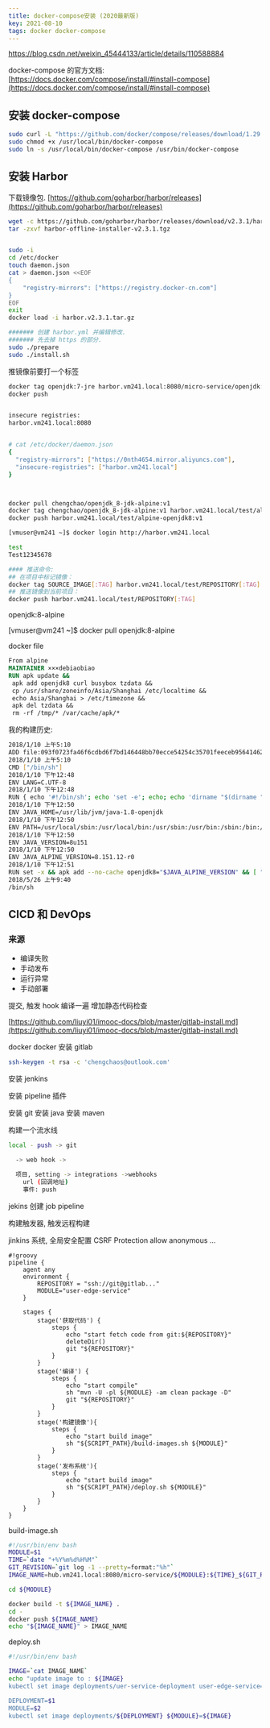 ```yaml
---
title: docker-compose安装 (2020最新版)
key: 2021-08-10
tags: docker docker-compose
---
```


https://blog.csdn.net/weixin_45444133/article/details/110588884

docker-compose 的官方文档: [https://docs.docker.com/compose/install/#install-compose](https://docs.docker.com/compose/install/#install-compose)

## 安装 docker-compose

```bash
sudo curl -L "https://github.com/docker/compose/releases/download/1.29.2/docker-compose-$(uname -s)-$(uname -m)" -o /usr/local/bin/docker-compose
sudo chmod +x /usr/local/bin/docker-compose
sudo ln -s /usr/local/bin/docker-compose /usr/bin/docker-compose
```

## 安装 Harbor

下载镜像包. [https://github.com/goharbor/harbor/releases](https://github.com/goharbor/harbor/releases)

```bash
wget -c https://github.com/goharbor/harbor/releases/download/v2.3.1/harbor-offline-installer-v2.3.1.tgz
tar -zxvf harbor-offline-installer-v2.3.1.tgz


sudo -i
cd /etc/docker
touch daemon.json
cat > daemon.json <<EOF
{
    "registry-mirrors": ["https://registry.docker-cn.com"]
}
EOF
exit
docker load -i harbor.v2.3.1.tar.gz

####### 创建 harbor.yml 并编辑修改.
####### 先去掉 https 的部分.
sudo ./prepare
sudo ./install.sh
```

推镜像前要打一个标签

```bash
docker tag openjdk:7-jre harbor.vm241.local:8080/micro-service/openjdk:7-jre
docker push


insecure registries:
harbor.vm241.local:8080


# cat /etc/docker/daemon.json
{
  "registry-mirrors": ["https://0nth4654.mirror.aliyuncs.com"],
  "insecure-registries": ["harbor.vm241.local"]
}



docker pull chengchao/openjdk_8-jdk-alpine:v1
docker tag chengchao/openjdk_8-jdk-alpine:v1 harbor.vm241.local/test/alpine-openjdk8:v1
docker push harbor.vm241.local/test/alpine-openjdk8:v1

[vmuser@vm241 ~]$ docker login http://harbor.vm241.local

test
Test12345678

#### 推送命令:
## 在项目中标记镜像： 
docker tag SOURCE_IMAGE[:TAG] harbor.vm241.local/test/REPOSITORY[:TAG]
## 推送镜像到当前项目： 
docker push harbor.vm241.local/test/REPOSITORY[:TAG]
```

openjdk:8-alpine

[vmuser@vm241 ~]$ docker pull openjdk:8-alpine

docker file

```dockerfile
From alpine
MAINTAINER ×××debiaobiao
RUN apk update && 
 apk add openjdk8 curl busybox tzdata && 
 cp /usr/share/zoneinfo/Asia/Shanghai /etc/localtime && 
 echo Asia/Shanghai > /etc/timezone && 
 apk del tzdata && 
 rm -rf /tmp/* /var/cache/apk/*

```

我的构建历史:

```sh
2018/1/10 上午5:10
ADD file:093f0723fa46f6cdbd6f7bd146448bb70ecce54254c35701feeceb956414622f in /
2018/1/10 上午5:10
CMD ["/bin/sh"]
2018/1/10 下午12:48
ENV LANG=C.UTF-8
2018/1/10 下午12:48
RUN { echo '#!/bin/sh'; echo 'set -e'; echo; echo 'dirname "$(dirname "$(readlink -f "$(which javac || which java)")")"'; } > /usr/local/bin/docker-java-home && chmod +x /usr/local/bin/docker-java-home
2018/1/10 下午12:50
ENV JAVA_HOME=/usr/lib/jvm/java-1.8-openjdk
2018/1/10 下午12:50
ENV PATH=/usr/local/sbin:/usr/local/bin:/usr/sbin:/usr/bin:/sbin:/bin:/usr/lib/jvm/java-1.8-openjdk/jre/bin:/usr/lib/jvm/java-1.8-openjdk/bin
2018/1/10 下午12:50
ENV JAVA_VERSION=8u151
2018/1/10 下午12:50
ENV JAVA_ALPINE_VERSION=8.151.12-r0
2018/1/10 下午12:51
RUN set -x && apk add --no-cache openjdk8="$JAVA_ALPINE_VERSION" && [ "$JAVA_HOME" = "$(docker-java-home)" ]
2018/5/26 上午9:40
/bin/sh
```

## CICD 和 DevOps

### 来源

- 编译失败
- 手动发布
- 运行异常
- 手动部署


提交, 触发 hook 编译一遍
增加静态代码检查

[https://github.com/liuyi01/imooc-docs/blob/master/gitlab-install.md](https://github.com/liuyi01/imooc-docs/blob/master/gitlab-install.md)

docker docker 安装 gitlab

```bash
ssh-keygen -t rsa -c 'chengchaos@outlook.com'
```

安装 jenkins

安装 pipeline 插件

安装 git
安装 java
安装 maven

构建一个流水线

```sh
local - push -> git

  -> web hook ->

  项目, setting -> integrations ->webhooks
    url (回调地址)
    事件: push
```

jekins 创建 job pipeline

构建触发器, 触发远程构建

jinkins 系统, 全局安全配置  CSRF Protection
allow anonymous ...

```grovvy
#!groovy
pipeline {
    agent any
    environment {
        REPOSITORY = "ssh://git@gitlab..."
        MODULE="user-edge-service"
    }

    stages {
        stage('获取代码') {
            steps {
                echo "start fetch code from git:${REPOSITORY}"
                deleteDir()
                git "${REPOSITORY}"
            }
        }
        stage('编译') {
            steps {
                echo "start compile"
                sh "mvn -U -pl ${MODULE} -am clean package -D"
                git "${REPOSITORY}"
            }
        }
        stage('构建镜像'){
            steps {
                echo "start build image"
                sh "${SCRIPT_PATH}/build-images.sh ${MODULE}"
            }
        }
        stage('发布系统'){
            steps {
                echo "start build image"
                sh "${SCRIPT_PATH}/deploy.sh ${MODULE}"
            }
        }
    }
}

```

build-image.sh

```bash
#!/usr/bin/env bash
MODULE=$1
TIME=`date "+%Y%m%d%H%M"`
GIT_REVISION=`git log -1 --pretty=format:"%h"`
IMAGE_NAME=hub.vm241.local:8080/micro-service/${MODULE}:${TIME}_${GIT_REVISION}

cd ${MODULE}

docker build -t ${IMAGE_NAME} .
cd -
docker push ${IMAGE_NAME}
echo "${IMAGE_NAME}" > IMAGE_NAME
```

deploy.sh

```bash
#!/usr/bin/env bash

IMAGE=`cat IMAGE_NAME`
echo "update image to : ${IMAGE}
kubectl set image deployments/uer-service-deployment user-edge-service=${IMAGE}

DEPLOYMENT=$1
MODULE=$2
kubectl set image deployments/${DEPLOYMENT} ${MODULE}=${IMAGE}
```


